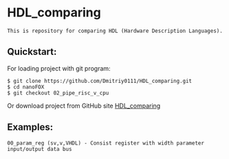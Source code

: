 # **HDL_comparing**
    This is repository for comparing HDL (Hardware Description Languages).

## Quickstart:
For loading project with git program:

    $ git clone https://github.com/Dmitriy0111/HDL_comparing.git 
    $ cd nanoFOX 
    $ git checkout 02_pipe_risc_v_cpu

Or download project from GitHub site <a href="https://github.com/Dmitriy0111/HDL_comparing">HDL_comparing</a>

## Examples:
    00_param_reg (sv,v,VHDL) - Consist register with width parameter input/output data bus

